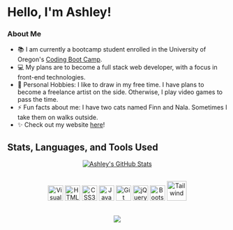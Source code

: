 # Hello, I'm Ashley!

### About Me
- 📚 I am currently a bootcamp student enrolled in the University of Oregon's <a href="https://bootcamp.uoregon.edu/coding/">Coding Boot Camp</a>.
- 💻 My plans are to become a full stack web developer, with a focus in front-end technologies. 
- 🎯 Personal Hobbies: I like to draw in my free time. I have plans to become a freelance artist on the side. Otherwise, I play video games to pass the time. 
- ⚡ Fun facts about me: I have two cats named Finn and Nala. Sometimes I take them on walks outside.
- ✨ Check out my website <a href="">here</a>!

## Stats, Languages, and Tools Used

<div align="center">

<a href="https://github.com/ashlynn4567/github-readme-stats"><img align="center" src="https://github-readme-stats.vercel.app/api?username=ashlynn4567&show_icons=true&theme=ayu-mirage" alt="Ashley's GitHub Stats" /></a>

  <br>
  
   <div align="center">
    <img alt="Visual Studio Code" width="35px" src="https://cdn.jsdelivr.net/gh/devicons/devicon/icons/vscode/vscode-original.svg" />
    <img alt="HTML5" width="35px" src="https://cdn.jsdelivr.net/gh/devicons/devicon/icons/html5/html5-original.svg" />
    <img alt="CSS3" width="35px" src="https://cdn.jsdelivr.net/gh/devicons/devicon/icons/css3/css3-original.svg" />
    <img alt="JavaScript" width="35px" src="https://cdn.jsdelivr.net/gh/devicons/devicon/icons/javascript/javascript-original.svg" />
    <img alt="Git" width="35px" src="https://cdn.jsdelivr.net/gh/devicons/devicon/icons/git/git-original.svg" />
    <img alt="jQuery" width="35px" src="https://www.vectorlogo.zone/logos/jquery/jquery-icon.svg" />
    <img alt="Bootstrap" width="35px" src="https://cdn.worldvectorlogo.com/logos/bootstrap-4.svg" />
    <img alt="Tailwind" width="45px" src="https://tailwindcss.com/_next/static/media/tailwindcss-mark.79614a5f61617ba49a0891494521226b.svg" />
   </div>

  <br>

<a href="https://github.com/ashlynn4567/github-readme-stats"><img align="center" src="https://github-readme-stats.vercel.app/api/top-langs/?username=ashlynn4567&show_icons=true&theme=ayu-mirage&layout=compact" /></a>
</div>
